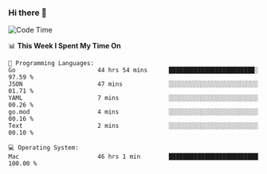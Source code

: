 ### Hi there 👋

<!--
**CrazyCollin/crazycollin** is a ✨ _special_ ✨ repository because its `README.md` (this file) appears on your GitHub profile.

Here are some ideas to get you started:

- 🔭 I’m currently working on ...
- 🌱 I’m currently learning ...
- 👯 I’m looking to collaborate on ...
- 🤔 I’m looking for help with ...
- 💬 Ask me about ...
- 📫 How to reach me: ...
- 😄 Pronouns: ...
- ⚡ Fun fact: ...
-->

<!--START_SECTION:waka-->
![Code Time](http://img.shields.io/badge/Code%20Time-4%2C415%20hrs%2014%20mins-blue)

📊 **This Week I Spent My Time On** 

```text
💬 Programming Languages: 
Go                       44 hrs 54 mins      ████████████████████████░   97.59 % 
JSON                     47 mins             ░░░░░░░░░░░░░░░░░░░░░░░░░   01.71 % 
YAML                     7 mins              ░░░░░░░░░░░░░░░░░░░░░░░░░   00.26 % 
go.mod                   4 mins              ░░░░░░░░░░░░░░░░░░░░░░░░░   00.16 % 
Text                     2 mins              ░░░░░░░░░░░░░░░░░░░░░░░░░   00.10 % 

💻 Operating System: 
Mac                      46 hrs 1 min        █████████████████████████   100.00 % 
```


<!--END_SECTION:waka-->
